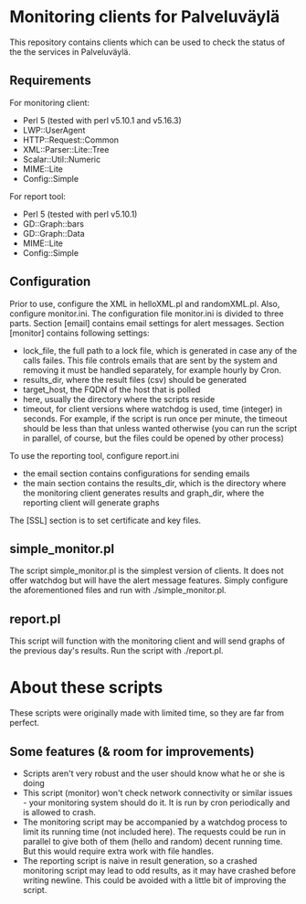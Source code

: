 # Monitoring clients for Palveluväylä
This repository contains clients which can be used to check the status of the the services in Palveluväylä. 

## Requirements

For monitoring client:

* Perl 5 (tested with perl v5.10.1 and v5.16.3)
* LWP::UserAgent
* HTTP::Request::Common
* XML::Parser::Lite::Tree
* Scalar::Util::Numeric
* MIME::Lite
* Config::Simple

For report tool:

* Perl 5 (tested with perl v5.10.1)
* GD::Graph::bars
* GD::Graph::Data
* MIME::Lite
* Config::Simple

## Configuration
Prior to use, configure the XML in helloXML.pl and randomXML.pl. Also, configure monitor.ini. The configuration file monitor.ini is divided to three parts. Section [email] contains email settings for alert messages. Section [monitor] contains following settings:
* lock_file, the full path to a lock file, which is generated in case any of the calls failes. This file controls emails that are sent by the system and removing it must be handled separately, for example hourly by Cron.
* results_dir, where the result files (csv) should be generated
* target_host, the FQDN of the host that is polled
* here, usually the directory where the scripts reside
* timeout, for client versions where watchdog is used, time (integer) in seconds. For example, if the script is run once per minute, the timeout should be less than that unless wanted otherwise (you can run the script in parallel, of course, but the files could be opened by other process)

To use the reporting tool, configure report.ini
* the email section contains configurations for sending emails
* the main section contains the results_dir, which is the directory where the monitoring client generates results and graph_dir, where the reporting client will generate graphs

The [SSL] section is to set certificate and key files.
 
## simple_monitor.pl

The script simple_monitor.pl is the simplest version of clients. It does not offer watchdog but will have the alert message features. Simply configure the aforementioned files and run with ./simple_monitor.pl.

## report.pl

This script will function with the monitoring client and will send graphs of the previous day's results. Run the script with ./report.pl.

# About these scripts

These scripts were originally made with limited time, so they are far from perfect. 

## Some features (& room for improvements)
* Scripts aren't very robust and the user should know what he or she is doing
* This script (monitor) won't check network connectivity or similar issues - your monitoring system should do it. It is run by cron periodically and is allowed to crash.
* The monitoring script may be accompanied by a watchdog process to limit its running time (not included here). The requests could be run in parallel to give both of them (hello and random) decent running time. But this would require extra work with file handles.
* The reporting script is naive in result generation, so a crashed monitoring script may lead to odd results, as it may have crashed before writing newline. This could be avoided with a little bit of improving the script.

